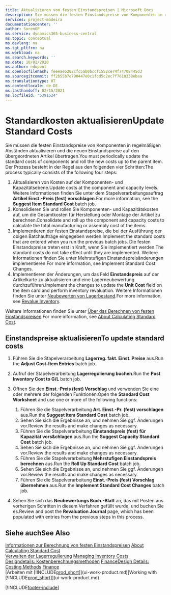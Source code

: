 ```yaml
---
title: Aktualisieren von festen Einstandspreisen | Microsoft Docs
description: Sie müssen die festen Einstandspreise von Komponenten in regelmäßigen Abständen aktualisieren und die neuen Einstandspreise auf den übergeordneten Artikel übertragen.
services: project-madeira
documentationcenter: ''
author: SorenGP
ms.service: dynamics365-business-central
ms.topic: conceptual
ms.devlang: na
ms.tgt_pltfrm: na
ms.workload: na
ms.search.keywords: ''
ms.date: 10/01/2020
ms.author: edupont
ms.openlocfilehash: feeeae5202cfc5ab0bccf1552ce74f74708445d3
ms.sourcegitcommit: ff2b55b7e790447e0c1fcd5c2ec7f7610338ebaa
ms.translationtype: HT
ms.contentlocale: de-DE
ms.lasthandoff: 02/15/2021
ms.locfileid: "5391524"
---
```

# <a name="update-standard-costs"></a><span data-ttu-id="97578-103">Standardkosten aktualisieren</span><span class="sxs-lookup"><span data-stu-id="97578-103">Update Standard Costs</span></span>
<span data-ttu-id="97578-104">Sie müssen die festen Einstandspreise von Komponenten in regelmäßigen Abständen aktualisieren und die neuen Einstandspreise auf den übergeordneten Artikel übertragen.</span><span class="sxs-lookup"><span data-stu-id="97578-104">You must periodically update the standard costs of components and roll the new costs up to the parent item.</span></span> <span data-ttu-id="97578-105">Der Prozess besteht in der Regel aus den folgenden vier Schritten:</span><span class="sxs-lookup"><span data-stu-id="97578-105">The process typically consists of the following four steps:</span></span>  

1.  <span data-ttu-id="97578-106">Aktualisieren von Kosten auf der Komponenten- und Kapazitätsebene.</span><span class="sxs-lookup"><span data-stu-id="97578-106">Update costs at the component and capacity levels.</span></span> <span data-ttu-id="97578-107">Weitere Informationen finden Sie unter dem Stapelverarbeitungsauftrag **Artikel Einst.-Preis (fest) vorschlagen**.</span><span class="sxs-lookup"><span data-stu-id="97578-107">For more information, see the **Suggest Item Standard Cost** batch job.</span></span>  
2.  <span data-ttu-id="97578-108">Konsolidieren Sie und rollen Sie Komponenten- und Kapazitätskosten auf, um die Gesamtkosten für Herstellung oder Montage der Artikel zu berechnen.</span><span class="sxs-lookup"><span data-stu-id="97578-108">Consolidate and roll up the component and capacity costs to calculate the total manufacturing or assembly cost of the items.</span></span>  
3.  <span data-ttu-id="97578-109">Implementieren der festen Einstandspreise, die bei der Ausführung der obigen Batchaufträge eingegeben werden.</span><span class="sxs-lookup"><span data-stu-id="97578-109">Implement the standard costs that are entered when you run the previous batch jobs.</span></span> <span data-ttu-id="97578-110">Die festen Einstandspreise treten erst in Kraft, wenn Sie implementiert werden.</span><span class="sxs-lookup"><span data-stu-id="97578-110">The standard costs do not take effect until they are implemented.</span></span> <span data-ttu-id="97578-111">Weitere Informationen finden Sie unter Mehrstufigen Einstandspreisänderungen implementieren.</span><span class="sxs-lookup"><span data-stu-id="97578-111">For more information, see Implement Standard Cost Changes.</span></span>  
4.  <span data-ttu-id="97578-112">Implementieren der Änderungen, um das Feld **Einstandspreis** auf der Artikelkarte zu aktualisieren und eine Lagerneubewertung durchzuführen.</span><span class="sxs-lookup"><span data-stu-id="97578-112">Implement the changes to update the **Unit Cost** field on the item card and perform inventory revaluation.</span></span> <span data-ttu-id="97578-113">Weitere Informationen finden Sie unter [Neubewerten von Lagerbestand](inventory-how-revalue-inventory.md).</span><span class="sxs-lookup"><span data-stu-id="97578-113">For more information, see [Revalue Inventory](inventory-how-revalue-inventory.md).</span></span>  

<span data-ttu-id="97578-114">Weitere Informationen finden Sie unter [Über das Berechnen von festen Einstandspreisen](finance-about-calculating-standard-cost.md).</span><span class="sxs-lookup"><span data-stu-id="97578-114">For more information, see [About Calculating Standard Cost](finance-about-calculating-standard-cost.md).</span></span>  
## <a name="to-update-standard-costs"></a><span data-ttu-id="97578-115">Einstandspreise aktualisieren</span><span class="sxs-lookup"><span data-stu-id="97578-115">To update standard costs</span></span>  
1.  <span data-ttu-id="97578-116">Führen Sie die Stapelverarbeitung **Lagerreg. fakt. Einst. Preise** aus.</span><span class="sxs-lookup"><span data-stu-id="97578-116">Run the **Adjust Cost-Item Entries** batch job.</span></span>  
2.  <span data-ttu-id="97578-117">Aufruf der Stapelverarbeitung **Lagerregulierung buchen**.</span><span class="sxs-lookup"><span data-stu-id="97578-117">Run the **Post Inventory Cost to G/L** batch job.</span></span>  
3.  <span data-ttu-id="97578-118">Öffnen Sie den **Einst.-Preis (fest) Vorschlag** und verwenden Sie eine oder mehrere der folgenden Funktionen:</span><span class="sxs-lookup"><span data-stu-id="97578-118">Open the **Standard Cost Worksheet** and use one or more of the following functions:</span></span>  

    1.  <span data-ttu-id="97578-119">Führen Sie die Stapelverarbeitung **Art. Einst.-Pr. (fest) vorschlagen** aus.</span><span class="sxs-lookup"><span data-stu-id="97578-119">Run the **Suggest Item Standard Cost** batch job.</span></span>  
    2.  <span data-ttu-id="97578-120">Sehen Sie sich die Ergebnisse an, und nehmen Sie ggf. Änderungen vor.</span><span class="sxs-lookup"><span data-stu-id="97578-120">Review the results and make changes as necessary.</span></span>  
    3.  <span data-ttu-id="97578-121">Führen Sie die Stapelverarbeitung **Einstandspreis (fest) für Kapazität vors&chlagen** aus.</span><span class="sxs-lookup"><span data-stu-id="97578-121">Run the **Suggest Capacity Standard Cost** batch job.</span></span>  
    4.  <span data-ttu-id="97578-122">Sehen Sie sich die Ergebnisse an, und nehmen Sie ggf. Änderungen vor.</span><span class="sxs-lookup"><span data-stu-id="97578-122">Review the results and make changes as necessary.</span></span>
    5. <span data-ttu-id="97578-123">Führen Sie die Stapelverarbeitung **Mehrstufigen Einstandspreis berechnen** aus.</span><span class="sxs-lookup"><span data-stu-id="97578-123">Run the **Roll Up Standard Cost** batch job.</span></span>
    6.  <span data-ttu-id="97578-124">Sehen Sie sich die Ergebnisse an, und nehmen Sie ggf. Änderungen vor.</span><span class="sxs-lookup"><span data-stu-id="97578-124">Review the results and make changes as necessary.</span></span>
    7.  <span data-ttu-id="97578-125">Führen Sie die Stapelverarbeitung **Einst.-Preis (fest) Vorschlag übernehmen** aus.</span><span class="sxs-lookup"><span data-stu-id="97578-125">Run the **Implement Standard Cost Changes** batch job.</span></span>  
4.  <span data-ttu-id="97578-126">Sehen Sie sich das  **Neubewertungs Buch.-Blatt** an, das mit Posten aus vorherigen Schritten in diesem Verfahren gefüllt wurde, und buchen Sie es.</span><span class="sxs-lookup"><span data-stu-id="97578-126">Review and post the **Revaluation Journal** page, which has been populated with entries from the previous steps in this process.</span></span>  

## <a name="see-also"></a><span data-ttu-id="97578-127">Siehe auch</span><span class="sxs-lookup"><span data-stu-id="97578-127">See Also</span></span>  
 <span data-ttu-id="97578-128">[Informationen zur Berechnung von festen Einstandspreisen](finance-about-calculating-standard-cost.md) </span><span class="sxs-lookup"><span data-stu-id="97578-128">[About Calculating Standard Cost](finance-about-calculating-standard-cost.md) </span></span>  
 <span data-ttu-id="97578-129">[Verwalten der Lagerregulierung](finance-manage-inventory-costs.md) </span><span class="sxs-lookup"><span data-stu-id="97578-129">[Managing Inventory Costs](finance-manage-inventory-costs.md) </span></span>  
 <span data-ttu-id="97578-130">[Designdetails: Kostenberechnungsmethoden](design-details-costing-methods.md) [Finance](finance.md)</span><span class="sxs-lookup"><span data-stu-id="97578-130">[Design Details: Costing Methods](design-details-costing-methods.md) [Finance](finance.md)</span></span>  
 <span data-ttu-id="97578-131">[Arbeiten mit [!INCLUDE[prod_short](includes/prod_short.md)]](ui-work-product.md)</span><span class="sxs-lookup"><span data-stu-id="97578-131">[Working with [!INCLUDE[prod_short](includes/prod_short.md)]](ui-work-product.md)</span></span>  


[!INCLUDE[footer-include](includes/footer-banner.md)]